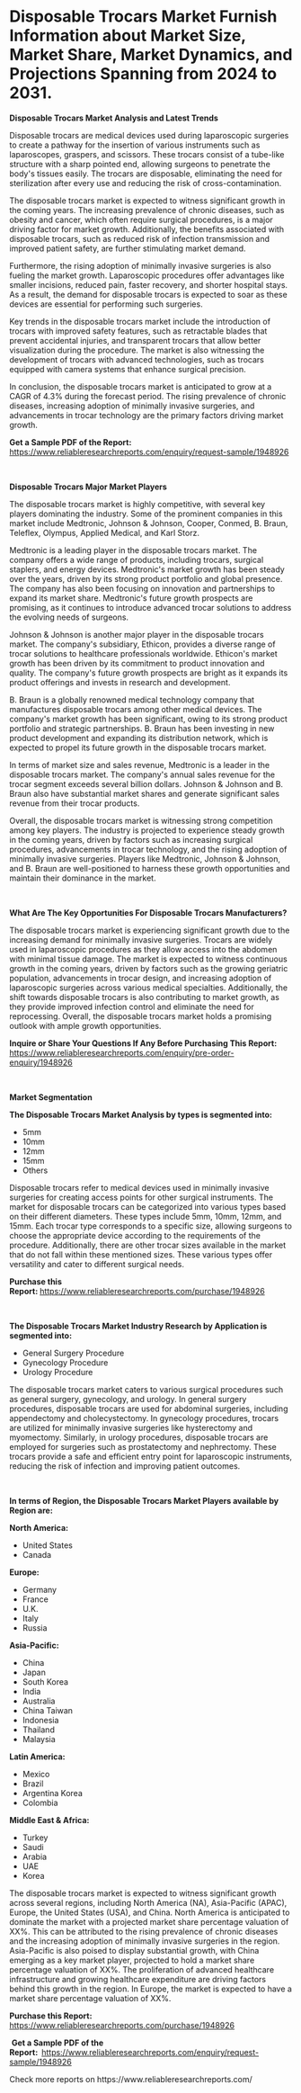 <p><h1>Disposable Trocars Market Furnish Information about Market Size, Market Share, Market Dynamics, and Projections Spanning from 2024 to 2031.</h1></p><p><strong>Disposable Trocars Market Analysis and Latest Trends</strong></p>
<p><p>Disposable trocars are medical devices used during laparoscopic surgeries to create a pathway for the insertion of various instruments such as laparoscopes, graspers, and scissors. These trocars consist of a tube-like structure with a sharp pointed end, allowing surgeons to penetrate the body's tissues easily. The trocars are disposable, eliminating the need for sterilization after every use and reducing the risk of cross-contamination.</p><p>The disposable trocars market is expected to witness significant growth in the coming years. The increasing prevalence of chronic diseases, such as obesity and cancer, which often require surgical procedures, is a major driving factor for market growth. Additionally, the benefits associated with disposable trocars, such as reduced risk of infection transmission and improved patient safety, are further stimulating market demand.</p><p>Furthermore, the rising adoption of minimally invasive surgeries is also fueling the market growth. Laparoscopic procedures offer advantages like smaller incisions, reduced pain, faster recovery, and shorter hospital stays. As a result, the demand for disposable trocars is expected to soar as these devices are essential for performing such surgeries.</p><p>Key trends in the disposable trocars market include the introduction of trocars with improved safety features, such as retractable blades that prevent accidental injuries, and transparent trocars that allow better visualization during the procedure. The market is also witnessing the development of trocars with advanced technologies, such as trocars equipped with camera systems that enhance surgical precision.</p><p>In conclusion, the disposable trocars market is anticipated to grow at a CAGR of 4.3% during the forecast period. The rising prevalence of chronic diseases, increasing adoption of minimally invasive surgeries, and advancements in trocar technology are the primary factors driving market growth.</p></p>
<p><strong>Get a Sample PDF of the Report:&nbsp;</strong> <a href="https://www.reliableresearchreports.com/enquiry/request-sample/1948926">https://www.reliableresearchreports.com/enquiry/request-sample/1948926</a></p>
<p>&nbsp;</p>
<p><strong>Disposable Trocars Major Market Players</strong></p>
<p><p>The disposable trocars market is highly competitive, with several key players dominating the industry. Some of the prominent companies in this market include Medtronic, Johnson & Johnson, Cooper, Conmed, B. Braun, Teleflex, Olympus, Applied Medical, and Karl Storz.</p><p>Medtronic is a leading player in the disposable trocars market. The company offers a wide range of products, including trocars, surgical staplers, and energy devices. Medtronic's market growth has been steady over the years, driven by its strong product portfolio and global presence. The company has also been focusing on innovation and partnerships to expand its market share. Medtronic's future growth prospects are promising, as it continues to introduce advanced trocar solutions to address the evolving needs of surgeons.</p><p>Johnson & Johnson is another major player in the disposable trocars market. The company's subsidiary, Ethicon, provides a diverse range of trocar solutions to healthcare professionals worldwide. Ethicon's market growth has been driven by its commitment to product innovation and quality. The company's future growth prospects are bright as it expands its product offerings and invests in research and development.</p><p>B. Braun is a globally renowned medical technology company that manufactures disposable trocars among other medical devices. The company's market growth has been significant, owing to its strong product portfolio and strategic partnerships. B. Braun has been investing in new product development and expanding its distribution network, which is expected to propel its future growth in the disposable trocars market.</p><p>In terms of market size and sales revenue, Medtronic is a leader in the disposable trocars market. The company's annual sales revenue for the trocar segment exceeds several billion dollars. Johnson & Johnson and B. Braun also have substantial market shares and generate significant sales revenue from their trocar products.</p><p>Overall, the disposable trocars market is witnessing strong competition among key players. The industry is projected to experience steady growth in the coming years, driven by factors such as increasing surgical procedures, advancements in trocar technology, and the rising adoption of minimally invasive surgeries. Players like Medtronic, Johnson & Johnson, and B. Braun are well-positioned to harness these growth opportunities and maintain their dominance in the market.</p></p>
<p>&nbsp;</p>
<p><strong>What Are The Key Opportunities For Disposable Trocars Manufacturers?</strong></p>
<p><p>The disposable trocars market is experiencing significant growth due to the increasing demand for minimally invasive surgeries. Trocars are widely used in laparoscopic procedures as they allow access into the abdomen with minimal tissue damage. The market is expected to witness continuous growth in the coming years, driven by factors such as the growing geriatric population, advancements in trocar design, and increasing adoption of laparoscopic surgeries across various medical specialties. Additionally, the shift towards disposable trocars is also contributing to market growth, as they provide improved infection control and eliminate the need for reprocessing. Overall, the disposable trocars market holds a promising outlook with ample growth opportunities.</p></p>
<p><strong>Inquire or Share Your Questions If Any Before Purchasing This Report:</strong> <a href="https://www.reliableresearchreports.com/enquiry/pre-order-enquiry/1948926">https://www.reliableresearchreports.com/enquiry/pre-order-enquiry/1948926</a></p>
<p>&nbsp;</p>
<p><strong>Market Segmentation</strong></p>
<p><strong>The Disposable Trocars Market Analysis by types is segmented into:</strong></p>
<p><ul><li>5mm</li><li>10mm</li><li>12mm</li><li>15mm</li><li>Others</li></ul></p>
<p><p>Disposable trocars refer to medical devices used in minimally invasive surgeries for creating access points for other surgical instruments. The market for disposable trocars can be categorized into various types based on their different diameters. These types include 5mm, 10mm, 12mm, and 15mm. Each trocar type corresponds to a specific size, allowing surgeons to choose the appropriate device according to the requirements of the procedure. Additionally, there are other trocar sizes available in the market that do not fall within these mentioned sizes. These various types offer versatility and cater to different surgical needs.</p></p>
<p><strong>Purchase this Report:&nbsp;</strong><a href="https://www.reliableresearchreports.com/purchase/1948926">https://www.reliableresearchreports.com/purchase/1948926</a></p>
<p>&nbsp;</p>
<p><strong>The Disposable Trocars Market Industry Research by Application is segmented into:</strong></p>
<p><ul><li>General Surgery Procedure</li><li>Gynecology Procedure</li><li>Urology Procedure</li></ul></p>
<p><p>The disposable trocars market caters to various surgical procedures such as general surgery, gynecology, and urology. In general surgery procedures, disposable trocars are used for abdominal surgeries, including appendectomy and cholecystectomy. In gynecology procedures, trocars are utilized for minimally invasive surgeries like hysterectomy and myomectomy. Similarly, in urology procedures, disposable trocars are employed for surgeries such as prostatectomy and nephrectomy. These trocars provide a safe and efficient entry point for laparoscopic instruments, reducing the risk of infection and improving patient outcomes.</p></p>
<p>&nbsp;</p>
<p><strong>In terms of Region, the Disposable Trocars Market Players available by Region are:</strong></p>
<p>
    <p> <strong> North America: </strong>
        <ul>
            <li>United States</li>
            <li>Canada</li>
        </ul>
        </p> 
    <p> <strong> Europe: </strong>
        <ul>
            <li>Germany</li>
            <li>France</li>
            <li>U.K.</li>
            <li>Italy</li>
            <li>Russia</li>
        </ul>
        </p> 
    <p> <strong> Asia-Pacific: </strong>
        <ul>
            <li>China</li>
            <li>Japan</li>
            <li>South Korea</li>
            <li>India</li>
            <li>Australia</li>
            <li>China Taiwan</li>
            <li>Indonesia</li>
            <li>Thailand</li>
            <li>Malaysia</li>
        </ul>
        </p> 
    <p> <strong> Latin America: </strong>
        <ul>
            <li>Mexico</li>
            <li>Brazil</li>
            <li>Argentina Korea</li>
            <li>Colombia</li>
        </ul>
        </p> 
    <p> <strong> Middle East & Africa: </strong>
        <ul>
            <li>Turkey</li>
            <li>Saudi</li>
            <li>Arabia</li>
            <li>UAE</li>
            <li>Korea</li>
        </ul>
    </p>
    </p>
<p><p>The disposable trocars market is expected to witness significant growth across several regions, including North America (NA), Asia-Pacific (APAC), Europe, the United States (USA), and China. North America is anticipated to dominate the market with a projected market share percentage valuation of XX%. This can be attributed to the rising prevalence of chronic diseases and the increasing adoption of minimally invasive surgeries in the region. Asia-Pacific is also poised to display substantial growth, with China emerging as a key market player, projected to hold a market share percentage valuation of XX%. The proliferation of advanced healthcare infrastructure and growing healthcare expenditure are driving factors behind this growth in the region. In Europe, the market is expected to have a market share percentage valuation of XX%.</p></p>
<p><strong>Purchase this Report: </strong><a href="https://www.reliableresearchreports.com/purchase/1948926">https://www.reliableresearchreports.com/purchase/1948926</a></p>
<p>&nbsp;<strong>Get a Sample PDF of the Report:&nbsp;&nbsp;</strong><a href="https://www.reliableresearchreports.com/enquiry/request-sample/1948926">https://www.reliableresearchreports.com/enquiry/request-sample/1948926</a></p>
<p><strong></strong></p>
<p>Check more reports on https://www.reliableresearchreports.com/</p>